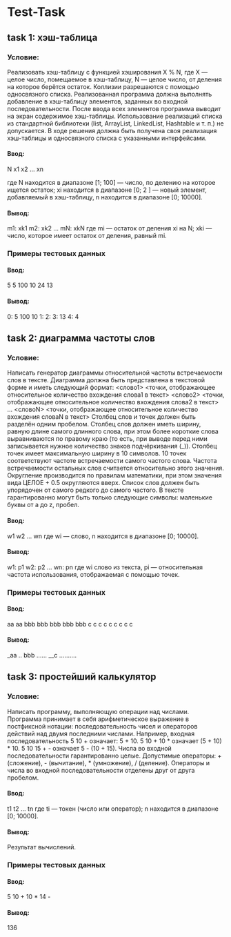 # Test-Task

## task 1: хэш-таблица
### Условие:
Реализовать хэш-таблицу с функцией хэширования X % N, где X — целое число, помещаемое
в хэш-таблицу, N — целое число, от деления на которое берётся остаток. Коллизии
разрешаются с помощью односвязного списка.
Реализованная программа должна выполнять добавление в хэш-таблицу элементов, заданных
во входной последовательности. После ввода всех элементов программа выводит на экран
содержимое хэш-таблицы.
Использование реализаций списка из стандартной библиотеки (list, ArrayList, LinkedList,
Hashtable и т. п.) не допускается. В ходе решения должна быть получена своя реализация
хэш-таблицы и односвязного списка с указанными интерфейсами.

#### Ввод:
N
x1 x2 ... xn

где N находится в диапазоне [1; 100] — число, по делению на которое ищется остаток; xi
находится в диапазоне [0; 2 ] — новый элемент, добавляемый в хэш-таблицу, n находится в
диапазоне [0; 10000].
#### Вывод:
m1: xk1
m2: xk2
...
mN: xkN
где mi — остаток от деления xi на N; xki — число, которое имеет остаток от деления, равный mi.
### Примеры тестовых данных
#### Ввод:
5
5 100 10 24 13
#### Вывод:
0: 5 100 10
1:
2:
3: 13
4: 4

## task 2: диаграмма частоты слов
### Условие:
Написать генератор диаграммы относительной частоты встречаемости слов в тексте.
Диаграмма должна быть представлена в текстовой форме и иметь следующий формат:
<слово1> <точки, отображающее относительное количество вхождения слова1 в текст>
<слово2> <точки, отображающее относительное количество вхождения слова2 в текст>
...
<словоN> <точки, отображающее относительное количество вхождения словаN в текст>
Столбец слов и точек должен быть разделён одним пробелом.
Столбец слов должен иметь ширину, равную длине самого длинного слова, при этом более
короткие слова выравниваются по правому краю (то есть, при выводе перед ними
записывается нужное количество знаков подчёркивания (_)).
Столбец точек имеет максимальную ширину в 10 символов. 10 точек соответствуют частоте
встречаемости самого частого слова. Частота встречаемости остальных слов считается
относительно этого значения. Округление производится по правилам математики, при этом
значения вида ЦЕЛОЕ + 0.5 округляются вверх.
Список слов должен быть упорядочен от самого редкого до самого частого.
В тексте гарантированно могут быть только следующие символы: маленькие буквы от a до z, пробел.
#### Ввод:
w1 w2 ... wn
где wi — слово, n находится в диапазоне [0; 10000].
#### Вывод:
w1: p1
w2: p2
...
wn: pn
где wi слово из текста, pi — относительная частота использования, отображаемая с помощью точек.
### Примеры тестовых данных
#### Ввод:
aa aa bbb bbb bbb bbb bbb c c c c c c c c c
#### Вывод:
_aa ..
bbb ......
__c ..........

## task 3: простейший калькулятор
### Условие:
Написать программу, выполняющую операции над числами. Программа принимает в себя
арифметическое выражение в постфиксной нотации: последовательность чисел и операторов
действий над двумя последними числами.
Например, входная последовательность 5 10 + означает: 5 + 10.
5 10 + 10 * означает (5 + 10) * 10.
5 10 15 + - означает 5 - (10 + 15).
Числа во входной последовательности гарантированно целые. Допустимые операторы: +
(сложение), - (вычитание), * (умножение), / (деление).
Операторы и числа во входной последовательности отделены друг от друга пробелом.

#### Ввод:
t1 t2 ... tn
где ti — токен (число или оператор); n находится в диапазоне [0; 10000].
#### Вывод:
Результат вычислений.

### Примеры тестовых данных
#### Ввод:
5 10 + 10 * 14 -
#### Вывод:
136
